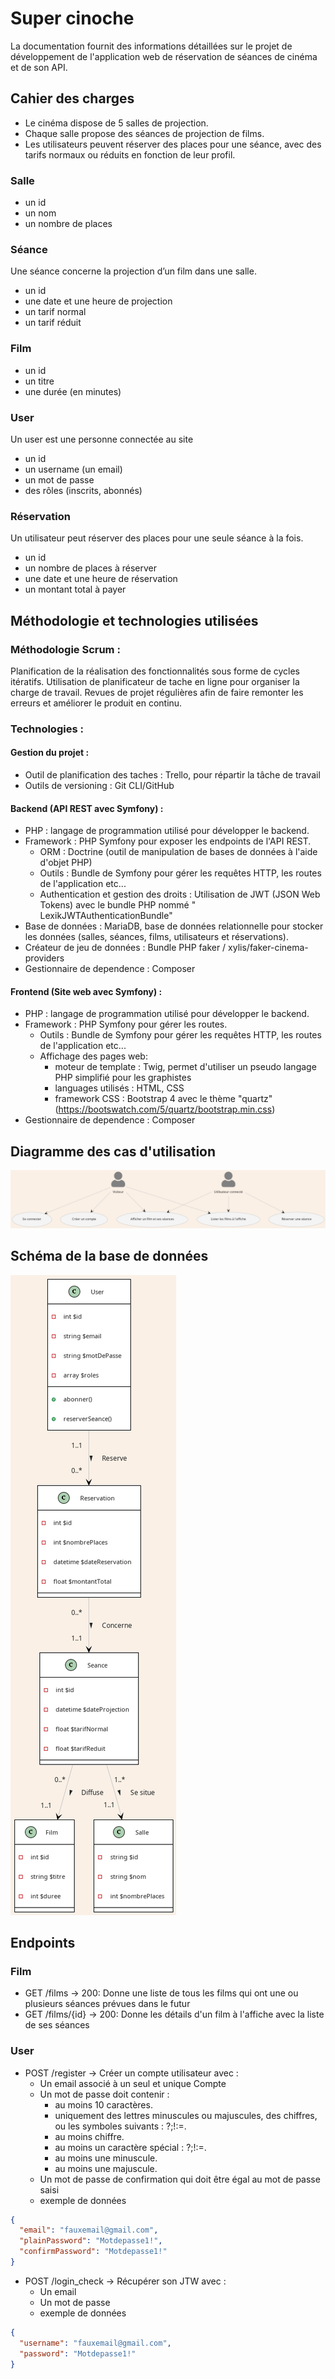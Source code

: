 # Super cinoche

La documentation fournit des informations détaillées sur le projet de développement de l'application web de réservation
de séances de cinéma et de son API.

## Cahier des charges

* Le cinéma dispose de 5 salles de projection.
* Chaque salle propose des séances de projection de films.
* Les utilisateurs peuvent réserver des places pour une séance, avec des tarifs normaux ou réduits en fonction de leur
  profil.

### Salle

* un id
* un nom
* un nombre de places

### Séance

Une séance concerne la projection d’un film dans une salle.

* un id
* une date et une heure de projection
* un tarif normal
* un tarif réduit

### Film

* un id
* un titre
* une durée (en minutes)

### User

Un user est une personne connectée au site

* un id
* un username (un email)
* un mot de passe
* des rôles (inscrits, abonnés)

### Réservation

Un utilisateur peut réserver des places pour une seule séance à la fois.

* un id
* un nombre de places à réserver
* une date et une heure de réservation
* un montant total à payer

## Méthodologie et technologies utilisées

### Méthodologie Scrum :

Planification de la réalisation des fonctionnalités sous forme de cycles itératifs.
Utilisation de planificateur de tache en ligne pour organiser la charge de travail.
Revues de projet régulières afin de faire remonter les erreurs et améliorer le produit en continu.

### Technologies :

#### Gestion du projet :

* Outil de planification des taches : Trello, pour répartir la tâche de travail
* Outils de versioning : Git CLI/GitHub

#### Backend (API REST avec Symfony) :

* PHP : langage de programmation utilisé pour développer le backend.
* Framework : PHP Symfony pour exposer les endpoints de l'API REST.
    * ORM : Doctrine (outil de manipulation de bases de données à l'aide d'objet PHP)
    * Outils : Bundle de Symfony pour gérer les requêtes HTTP, les routes de l'application etc...
    * Authentication et gestion des droits : Utilisation de JWT (JSON Web Tokens) avec le bundle PHP nommé "
      LexikJWTAuthenticationBundle"
* Base de données : MariaDB, base de données relationnelle pour stocker les données (salles, séances, films,
  utilisateurs et réservations).
* Créateur de jeu de données : Bundle PHP faker / xylis/faker-cinema-providers
* Gestionnaire de dependence : Composer

#### Frontend (Site web avec Symfony) :

* PHP : langage de programmation utilisé pour développer le backend.
* Framework : PHP Symfony pour gérer les routes.
    * Outils : Bundle de Symfony pour gérer les requêtes HTTP, les routes de l'application etc...
    * Affichage des pages web:
        * moteur de template : Twig, permet d'utiliser un pseudo langage PHP simplifié pour les graphistes
        * languages utilisés : HTML, CSS
        * framework CSS : Bootstrap 4 avec le thème "quartz" (https://bootswatch.com/5/quartz/bootstrap.min.css)
* Gestionnaire de dependence : Composer

## Diagramme des cas d'utilisation

![Texte alternatif](usecase.png "Image base de données")

## Schéma de la base de données

![Texte alternatif](database.png "Image base de données")

## Endpoints

### Film

* GET /films → 200: Donne une liste de tous les films qui ont une ou plusieurs séances prévues dans le futur
* GET /films/{id} → 200: Donne les détails d'un film à l'affiche avec la liste de ses séances

### User

* POST /register → Créer un compte utilisateur avec :
    * Un email associé à un seul et unique Compte
    * Un mot de passe doit contenir :
        * au moins 10 caractères.
        * uniquement des lettres minuscules ou majuscules, des chiffres, ou les symboles suivants : ?;!:=.
        * au moins chiffre.
        * au moins un caractère spécial : ?;!:=.
        * au moins une minuscule.
        * au moins une majuscule.
    * Un mot de passe de confirmation qui doit être égal au mot de passe saisi
    * exemple de données

```json
{
  "email": "fauxemail@gmail.com",
  "plainPassword": "Motdepasse1!",
  "confirmPassword": "Motdepasse1!"
}
```

* POST /login_check → Récupérer son JTW avec :
    * Un email
    * Un mot de passe
    * exemple de données

```json
{
  "username": "fauxemail@gmail.com",
  "password": "Motdepasse1!"
}
```
